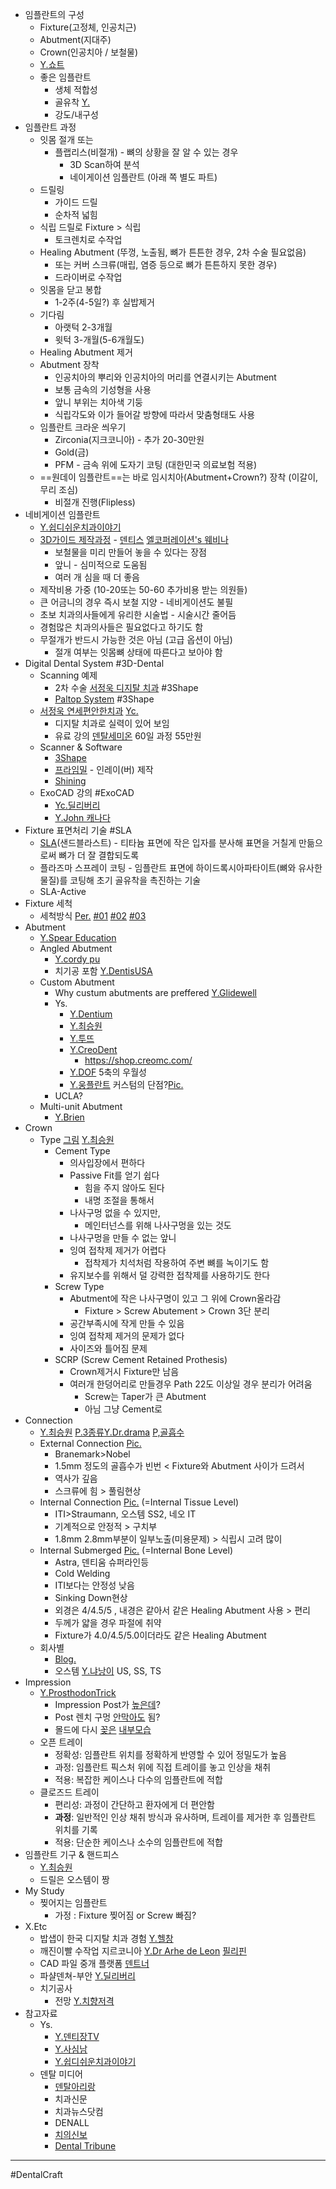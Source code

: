 - 임플란트의 구성 
	- Fixture(고정체, 인공치근)
	- Abutment(지대주)
	- Crown(인공치아 / 보철물)
	- [Y.쇼트](https://youtube.com/shorts/0jR5TE_QpmM)
	- 좋은 임플란트
		- 생체 적합성
		- 골유착 [Y.](https://youtu.be/ejER1gQ4hV0)
		- 강도/내구성
- 임플란트 과정
	- 잇몸 절개 또는
		- 플랩리스(비절개) - 뼈의 상황을 잘 알 수 있는 경우
			- 3D Scan하여 분석
			- 네이게이션 임플란트 (아래 쪽 별도 파트)
	- 드릴링
		- 가이드 드릴
		- 순차적 넓힘
	- 식립 드릴로 Fixture > 식립
		- 토크렌치로 수작업
	- Healing Abutment (뚜껑, 노출됨, 뼈가 튼튼한 경우, 2차 수술 필요없음)
		- 또는 커버 스크류(매립, 염증 등으로 뼈가 튼튼하지 못한 경우)
		- 드라이버로 수작업
	- 잇몸을 닫고 봉합
		- 1-2주(4-5일?) 후 실밥제거
	- 기다림
		- 아랫턱 2-3개월
		- 윗턱 3-개월(5-6개월도)
	- Healing Abutment 제거
	- Abutment 장착
		- 인공치아의 뿌리와 인공치아의 머리를 연결시키는 Abutment
		- 보통 금속의 기성형을 사용
		- 앞니 부위는 치아색 기둥
		- 식립각도와 이가 들어갈 방향에 따라서 맞춤형태도 사용
	- 임플란트 크라운 씌우기
		- Zirconia(지크코니아) - 추가 20-30만원
		- Gold(금)
		- PFM - 금속 위에 도자기 코팅 (대한민국 의료보험 적용)
	- ==원데이 임플란트==는 바로 임시치아(Abutment+Crown?) 장착 (이갈이, 무리 조심)
		- 비절개 진행(Flipless)
- 네비게이션 임플란트 
	- [Y.쉽디쉬운치과이야기](https://www.youtube.com/watch?v=pZe2Lg9Zf_A)
	- [3D가이드 제작과정](https://www.youtube.com/watch?v=L_qhelj2mG4) - [덴티스](https://www.youtube.com/watch?v=vfDSk6dTjb0) [엘코퍼레이션's 웨비나](https://www.youtube.com/watch?v=Ie9OeQYI4qg)
		- 보철물을 미리 만들어 놓을 수 있다는 장점
		- 앞니 - 심미적으로 도움됨
		- 여러 개 심을 때 더 좋음
	- 제작비용 가중 (10-20또는 50-60 추가비용 받는 의원들)
	- 큰 어금니의 경우 즉시 보철 지양 - 네비게이션도 불필
	- 초보 치과의사들에게 유리한 시술법 - 시술시간 줄어듬
	- 경험많은 치과의사들은 필요없다고 하기도 함
	- 무절개가 반드시 가능한 것은 아님 (고급 옵션이 아님)
		- 절개 여부는 잇몸뼈 상태에 따른다고 보아야 함
- Digital Dental System #3D-Dental 
	- Scanning 예제
		- 2차 수술 [서정욱 디지탈 치과](https://youtu.be/yi2a4sgU-QE) #3Shape
		- [Paltop System](https://youtu.be/pt6YdfLPdWY) #3Shape 
	- [서정욱 연세편안한치과](https://yseasedent.com/)  [Yc.](https://youtube.com/@easedent)
		- 디지탈 치과로 실력이 있어 보임
		- 유료 강의 [덴탈세미온](https://www.dentalsemion.com/main/ps_license/) 60일 과정 55만원 
	- Scanner & Software
		- [3Shape](https://www.3shape.com/ko/software)
		- [프라임밀](https://i.imgur.com/RMOA9Ui.png) - 인레이(버) 제작
		- [Shining](https://www.shining3ddental.com/)
	- ExoCAD 강의 #ExoCAD 
		- [Yc.딜리버리](https://youtube.com/@dentaldelivery)
		- [Y.John 캐나다](https://youtu.be/lIHefO1aBrQ)
- Fixture 표면처리 기술 #SLA 
	- [SLA](https://i.imgur.com/pXTR6ul.png)(샌드블라스트) - 티타늄 표면에 작은 입자를 분사해 표면을 거칠게 만듦으로써 뼈가 더 잘 결합되도록
	- 플라즈마 스프레이 코팅 - 임플란트 표면에 하이드록시아파타이트(뼈와 유사한 물질)를 코팅해 초기 골유착을 촉진하는 기술
	- SLA-Active
- Fixture 세척
	- 세척방식 [Per.](https://i.imgur.com/X1WmtoO.png) [#01](https://dentalnews.or.kr/mobile/article.html?no=25213) [#02](https://www.dentalnews.or.kr/mobile/article.html?no=15588) [#03](https://m.blog.naver.com/PostView.naver?blogId=good_bon&logNo=221687604499&proxyReferer=&noTrackingCode=true)
- Abutment
	- [Y.Spear Education](https://youtu.be/kZwGHTQy2Ec)
	- Angled Abutment 
		- [Y.cordy pu](https://youtu.be/VMWwnwFgNlE)
		- 치기공 포함 [Y.DentisUSA](https://youtu.be/GAsHZ71AIsU)
	- Custom Abutment 
		- Why custum abutments are preffered [Y.Glidewell](https://youtu.be/eRkwZdL6bN0)
		- Ys.
			- [Y.Dentium](https://youtu.be/kZwGHTQy2Ec)
			- [Y.최승원](https://youtu.be/CJKScFkIBik)
			- [Y.투뜨](https://youtu.be/xAnlxOhFxA8)
			- [Y.CreoDent](https://youtu.be/pF4Ot16HXJY)
				- https://shop.creomc.com/
			- [Y.DOF](https://youtu.be/L8SsJHs4FUo) 5축의 우월성
			-  [Y.웅플란트](https://youtu.be/a_a4r6dz7YU) 커스텀의 단점?[Pic.](https://i.imgur.com/2a323aB.jpeg)
		- UCLA?
	- Multi-unit Abutment 
		- [Y.Brien](https://youtu.be/rJRxl504vgU)
- Crown
	- Type [그림](https://i.imgur.com/NdReYGB.png) [Y.최승원](https://youtu.be/1Xvq2_BkLfs)
		- Cement Type
			- 의사입장에서 편하다
			- Passive Fit를 얻기 쉽다
				- 힘을 주지 않아도 된다
				- 내명 조절을 통해서
			- 나사구멍 없을 수 있지만,
				- 메인터넌스를 위해 나사구멍을 있는 것도
			- 나사구멍을 만들 수 없는 앞니
			- 잉여 접착제 제거가 어렵다
				- 접착제가 치석처럼 작용하여 주변 뼈를 녹이기도 함
			- 유지보수를 위해서 덜 강력한 접착제를 사용하기도 한다
		- Screw Type
			- Abutment에 작은 나사구명이 있고 그 위에 Crown올라감
				- Fixture > Screw Abutement > Crown 3단 분리
			- 공간부족시에 작게 만들 수 있음
			- 잉여 접착제 제거의 문제가 없다
			- 사이즈와 틀어짐 문제
		- SCRP (Screw Cement Retained Prothesis)
			- Crown제거시 Fixture만 남음
			- 여러개 한덩어리로 만들경우 Path 22도 이상일 경우 분리가 어려움
				- Screw는 Taper가 큰 Abutment
				- 아님 그냥 Cement로
- Connection 
	- [Y.최승원](https://youtu.be/sqkahhhdHLE) [P.3종류](https://i.imgur.com/vi8ip3t.jpeg)[Y.Dr.drama](https://youtu.be/3YoQ4icQwrA) [P,골흡수](https://i.imgur.com/jIqwqJV.jpeg) 
	- External Connection [Pic.](https://i.imgur.com/Y98Rcni.png)
		- Branemark>Nobel
		- 1.5mm 정도의 골흡수가 빈번 < Fixture와 Abutment 사이가 드려서
		- 역사가 깊음
		- 스크류에 힘 > 풀림현상
	- Internal Connection [Pic.](https://i.imgur.com/KJq0lmz.png) (=Internal Tissue Level)
		- ITI>Straumann, 오스템 SS2, 네오 IT
		- 기계적으로 안정적 > 구치부
		- 1.8mm 2.8mm부분이 일부노출(미용문제) > 식립시 고려 많이
	- Internal Submerged [Pic.](https://i.imgur.com/WKHj314.png) (=Internal Bone Level)
		- Astra, 덴티움 슈퍼라인등
		- Cold Welding
		- ITI보다는 안정성 낮음
		- Sinking Down현상
		- 외경은 4/4.5/5 , 내경은 같아서 같은 Healing Abutment 사용 > 편리
		- 두께가 얇을 경우 파절에 취약
		- Fixture가 4.0/4.5/5.0이더라도 같은 Healing Abutment
	- 회사별
		- [Blog.](https://m.blog.naver.com/hkb613/222686439942)
		- 오스템 [Y.냐낭이](https://youtu.be/0c6Mr0Jlh9I)  US, SS, TS
- Impression
	- [Y.ProsthodonTrick](https://youtu.be/DkseuNe2eg4?t=1m14s)
		- Impression Post가 [높은데](https://i.imgur.com/ewY2ff4.png)?
		- Post 렌치 구멍 [안막아도](https://i.imgur.com/BOxRWbl.png) 됨?
		- 몰드에 다시 [꽂은](https://i.imgur.com/Y9lApIJ.png)  [내부모습](https://i.imgur.com/H2GkHKV.png)
	- 오픈 트레이
	    - 정확성: 임플란트 위치를 정확하게 반영할 수 있어 정밀도가 높음
	    - 과정: 임플란트 픽스처 위에 직접 트레이를 놓고 인상을 채취
	    - 적용: 복잡한 케이스나 다수의 임플란트에 적합
	- 클로즈드 트레이
		- 편리성: 과정이 간단하고 환자에게 더 편안함
		- **과정**: 일반적인 인상 채취 방식과 유사하며, 트레이를 제거한 후 임플란트 위치를 기록
		- 적용: 단순한 케이스나 소수의 임플란트에 적합
- 임플란트 기구 & 핸드피스
	- [Y.최승원](https://youtu.be/yBVr2RTMgO4)
	- 드릴은 오스템이 짱
-  My Study
	- 찢어지는 임플란트
		- 가정 : Fixture 찢어짐 or Screw 빠짐?
- X.Etc
	- 밥샙이 한국 디지탈 치과 경험 [Y.헬창](https://youtu.be/HsqmFnpVUMg)
	- 깨진이빨 수작업 지르코니아 [Y.Dr Arhe de Leon](https://youtu.be/AB_u91sR63k) [필리핀](https://g.co/kgs/Jb6CVJd)
	- CAD 파일 중개 플랫폼 [덴트너](https://dentner.com/)
	- 파샬덴쳐-부안 [Y.딜리버리](https://youtu.be/PVoQw_OY3pk)
	- 치기공사
		- 전망 [Y.치향저격](https://www.youtube.com/watch?v=YwtVzZ947Bg) 
- 참고자료
	- Ys.
		- [Y.덴티장TV](https://youtu.be/caUomV7By3U)
		- [Y.사심남](https://www.youtube.com/watch?v=bBel9xOWG88)
		- [Y.쉽디쉬운치과이야기](https://youtu.be/-K7_TVp1Cj4)
	- 덴탈 미디어
		- [덴탈아리랑](https://www.dentalarirang.com/)
		- 치과신문
		- 치과뉴스닷컴
		- DENALL
		- [치의신보](https://dailydental.co.kr/mobile/)
		- [Dental Tribune](https://www.dental-tribune.com/)


---
#DentalCraft 
 

